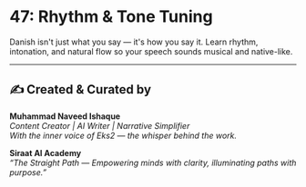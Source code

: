 # 47: Rhythm & Tone Tuning

Danish isn't just what you say — it's how you say it. Learn rhythm, intonation, and natural flow so your speech sounds musical and native-like.

---
✍️ Created & Curated by  
---

**Muhammad Naveed Ishaque**  
*Content Creator | AI Writer | Narrative Simplifier*  
*With the inner voice of Eks2 — the whisper behind the work.*  

**Siraat AI Academy**  
*“The Straight Path — Empowering minds with clarity, illuminating paths with purpose.”*
